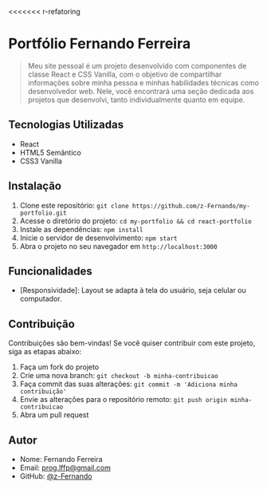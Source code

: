 <<<<<<< r-refatoring
# Portfólio Fernando Ferreira

> Meu site pessoal é um projeto desenvolvido com componentes de classe React e CSS Vanilla, com o objetivo de compartilhar informações sobre minha pessoa e minhas habilidades técnicas como desenvolvedor web. Nele, você encontrará uma seção dedicada aos projetos que desenvolvi, tanto individualmente quanto em equipe.

## Tecnologias Utilizadas

- React
- HTML5 Semântico
- CSS3 Vanilla

## Instalação

1. Clone este repositório: `git clone https://github.com/z-Fernando/my-portfolio.git`
2. Acesse o diretório do projeto: `cd my-portfolio && cd react-portfolio`
3. Instale as dependências: `npm install`
4. Inicie o servidor de desenvolvimento: `npm start`
5. Abra o projeto no seu navegador em `http://localhost:3000`

## Funcionalidades

- [Responsividade]: Layout se adapta à tela do usuário, seja celular ou computador.

<!-- ## Screenshots

![Screenshot 1](caminho-para-imagem-1.png)
![Screenshot 2](caminho-para-imagem-2.png) -->

## Contribuição

Contribuições são bem-vindas! Se você quiser contribuir com este projeto, siga as etapas abaixo:

1. Faça um fork do projeto
2. Crie uma nova branch: `git checkout -b minha-contribuicao`
3. Faça commit das suas alterações: `git commit -m 'Adiciona minha contribuição'`
4. Envie as alterações para o repositório remoto: `git push origin minha-contribuicao`
5. Abra um pull request

## Autor

- Nome: Fernando Ferreira
- Email: prog.lffp@gmail.com
- GitHub: [@z-Fernando](https://github.com/z-Fernando)

